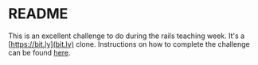 # README

This is an excellent challenge to do during the rails teaching week. It's a [https://bit.ly](bit.ly) clone. Instructions on how to complete the challenge can be found [here](https://url-cqhowobbhe.now.sh/).   
